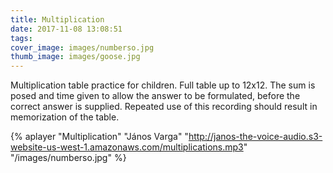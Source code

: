 ```yaml
---
title: Multiplication
date: 2017-11-08 13:08:51
tags:
cover_image: images/numberso.jpg
thumb_image: images/goose.jpg
---
```


Multiplication table practice for children. Full table up to 12x12. The sum is posed and time given to allow the answer to be formulated, before the correct answer is supplied. Repeated use of this recording should result in memorization of the table. 

{% aplayer "Multiplication" "János Varga" "http://janos-the-voice-audio.s3-website-us-west-1.amazonaws.com/multiplications.mp3" "/images/numberso.jpg"  %}
